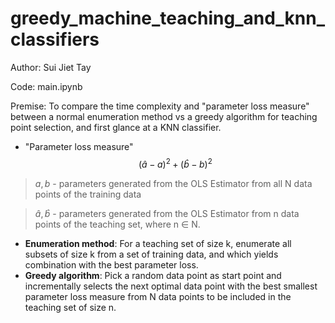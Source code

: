 # greedy_machine_teaching_and_knn_classifiers

Author: Sui Jiet Tay

Code: main.ipynb

Premise: To compare the time complexity and "parameter loss measure" between a normal enumeration method vs a greedy algorithm for teaching point selection, and first glance at a KNN classifier.

- "Parameter loss measure"
$$
(\hat{a} - a)^{2} + (\hat{b} - b)^{2}
$$
> $a, b$ - parameters generated from the OLS Estimator from all N data points of the training data

> $\hat{a}, \hat{b}$ - parameters generated from the OLS Estimator from n data points of the teaching set, where n $\in$ N. 

- **Enumeration method**: For a teaching set of size k, enumerate all subsets of size k from a set of training data, and which yields combination with the best parameter loss. 
- **Greedy algorithm**: Pick a random data point as start point and incrementally selects the next optimal data point with the best smallest parameter loss measure from N data points to be included in the teaching set of size n.

